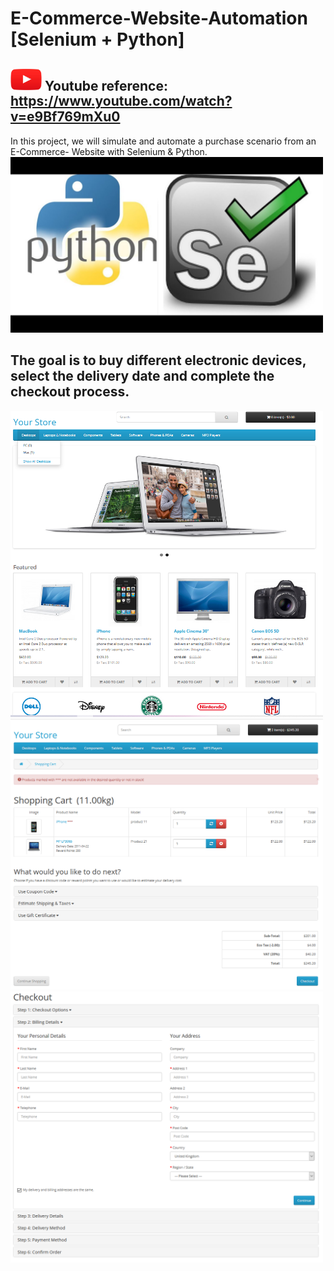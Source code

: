 # E-Commerce-Website-Automation [Selenium + Python]


<img src='./pictures/YT.PNG' width=50> Youtube reference: https://www.youtube.com/watch?v=e9Bf769mXu0
-----------------------------------------------------------------------------------------------------


In this project, we will simulate and automate a purchase scenario from an E-Commerce- Website with Selenium & Python.
<img src='./pictures/Selenium_Python.jpeg' width=500>

The goal is to buy different electronic devices, select the delivery date and complete the checkout process.
--------------------------------------------

<img src='./pictures/ecom_1.PNG' width=500>
<img src='./pictures/ecom_2.PNG' width=500>
<img src='./pictures/ecom_3.PNG' width=500>
